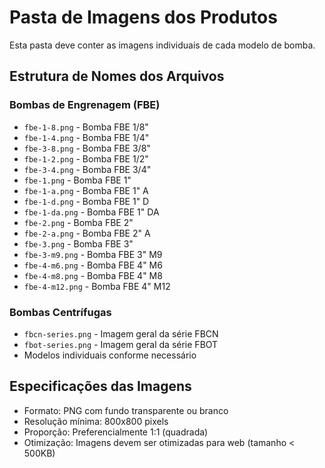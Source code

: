 # Pasta de Imagens dos Produtos

Esta pasta deve conter as imagens individuais de cada modelo de bomba.

## Estrutura de Nomes dos Arquivos

### Bombas de Engrenagem (FBE)
- `fbe-1-8.png` - Bomba FBE 1/8"
- `fbe-1-4.png` - Bomba FBE 1/4"
- `fbe-3-8.png` - Bomba FBE 3/8"
- `fbe-1-2.png` - Bomba FBE 1/2"
- `fbe-3-4.png` - Bomba FBE 3/4"
- `fbe-1.png` - Bomba FBE 1"
- `fbe-1-a.png` - Bomba FBE 1" A
- `fbe-1-d.png` - Bomba FBE 1" D
- `fbe-1-da.png` - Bomba FBE 1" DA
- `fbe-2.png` - Bomba FBE 2"
- `fbe-2-a.png` - Bomba FBE 2" A
- `fbe-3.png` - Bomba FBE 3"
- `fbe-3-m9.png` - Bomba FBE 3" M9
- `fbe-4-m6.png` - Bomba FBE 4" M6
- `fbe-4-m8.png` - Bomba FBE 4" M8
- `fbe-4-m12.png` - Bomba FBE 4" M12

### Bombas Centrífugas
- `fbcn-series.png` - Imagem geral da série FBCN
- `fbot-series.png` - Imagem geral da série FBOT
- Modelos individuais conforme necessário

## Especificações das Imagens
- Formato: PNG com fundo transparente ou branco
- Resolução mínima: 800x800 pixels
- Proporção: Preferencialmente 1:1 (quadrada)
- Otimização: Imagens devem ser otimizadas para web (tamanho < 500KB)